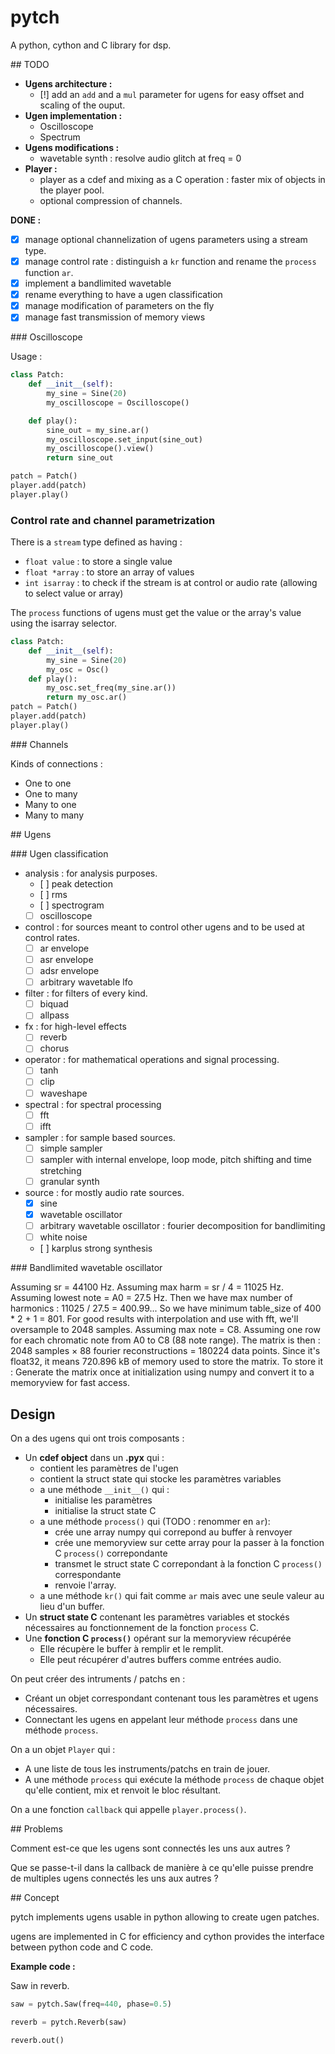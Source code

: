 # pytch

A python, cython and C library for dsp.

## TODO

- **Ugens architecture :**
    - [!] add an `add` and a `mul` parameter for ugens for easy offset and scaling of the ouput.
- **Ugen implementation :**
    - Oscilloscope
    - Spectrum
- **Ugens modifications :**
    - wavetable synth : resolve audio glitch at freq = 0
- **Player :** 
    - player as a cdef and mixing as a C operation : faster mix of objects in the player pool.
    - optional compression of channels.

**DONE :**
- [x] manage optional channelization of ugens parameters using a stream type.
- [x] manage control rate : distinguish a `kr` function and rename the `process` function `ar`.
- [X] implement a bandlimited wavetable 
- [x] rename everything to have a ugen classification
- [x] manage modification of parameters on the fly
- [x] manage fast transmission of memory views

### Oscilloscope

Usage : 
```py
class Patch:
    def __init__(self):
        my_sine = Sine(20)
        my_oscilloscope = Oscilloscope()

    def play():
        sine_out = my_sine.ar()
        my_oscilloscope.set_input(sine_out)
        my_oscilloscope().view()
        return sine_out

patch = Patch()
player.add(patch)
player.play()
```

### Control rate and channel parametrization

There is a `stream` type defined as having :
- `float value` : to store a single value
- `float *array` : to store an array of values
- `int isarray` : to check if the stream is at control or audio rate (allowing to select value or array)

The `process` functions of ugens must get the value or the array's value using the isarray selector.

```py
class Patch:
    def __init__(self):
        my_sine = Sine(20)
        my_osc = Osc()
    def play():
        my_osc.set_freq(my_sine.ar())
        return my_osc.ar()
patch = Patch()
player.add(patch)
player.play()
```

### Channels

Kinds of connections :
- One to one
- One to many
- Many to one
- Many to many

## Ugens

### Ugen classification

- analysis : for analysis purposes.
    - [ ] peak detection
    - [ ] rms
    - [ ] spectrogram
    - [ ] oscilloscope
- control : for sources meant to control other ugens and to be used at control rates.
    - [ ] ar envelope
    - [ ] asr envelope
    - [ ] adsr envelope
    - [ ] arbitrary wavetable lfo
- filter : for filters of every kind.
    - [ ] biquad
    - [ ] allpass
- fx : for high-level effects
    - [ ] reverb
    - [ ] chorus
- operator : for mathematical operations and signal processing.
    - [ ] tanh
    - [ ] clip
    - [ ] waveshape
- spectral : for spectral processing
    - [ ] fft
    - [ ] ifft
- sampler : for sample based sources.
    - [ ] simple sampler
    - [ ] sampler with internal envelope, loop mode, pitch shifting and time stretching
    - [ ] granular synth
- source : for mostly audio rate sources.
    - [x] sine
    - [x] wavetable oscillator
    - [ ] arbitrary wavetable oscillator : fourier decomposition for bandlimiting
    - [ ] white noise
    - [ ] karplus strong synthesis

### Bandlimited wavetable oscillator

Assuming sr = 44100 Hz.
Assuming max harm = sr / 4 = 11025 Hz.
Assuming lowest note = A0 = 27.5 Hz.
Then we have max number of harmonics : 11025 / 27.5 = 400.99...
So we have minimum table_size of 400 * 2 + 1 = 801.
For good results with interpolation and use with fft, we'll oversample to 2048 samples.
Assuming max note = C8.
Assuming one row for each chromatic note from A0 to C8 (88 note range).
The matrix is then : 2048 samples × 88 fourier reconstructions = 180224 data points. Since it's float32, it means 720.896 kB of memory used to store the matrix.
To store it : Generate the matrix once at initialization using numpy and convert it to a memoryview for fast access.

## Design

On a des ugens qui ont trois composants :
- Un **cdef object** dans un **.pyx** qui :
    - contient les paramètres de l'ugen
    - contient la struct state qui stocke les paramètres variables
    - a une méthode `__init__()` qui :
        - initialise les paramètres
        - initialise la struct state C
    - a une méthode `process()` qui (TODO : renommer en `ar`):
        - crée une array numpy qui correpond au buffer à renvoyer
        - crée une memoryview sur cette array pour la passer à la fonction C `process()` correpondante
        - transmet le struct state C correpondant à la fonction C `process()` correspondante
        - renvoie l'array.
    - a une méthode `kr()` qui fait comme `ar` mais avec une seule valeur au lieu d'un buffer.
- Un **struct state C** contenant les paramètres variables et stockés nécessaires au fonctionnement de la fonction `process` C.
- Une **fonction C `process()`** opérant sur la memoryview récupérée
    - Elle récupère le buffer à remplir et le remplit.
    - Elle peut récupérer d'autres buffers comme entrées audio.

On peut créer des intruments / patchs en :
- Créant un objet correspondant contenant tous les paramètres et ugens nécessaires.
- Connectant les ugens en appelant leur méthode `process` dans une méthode `process`.

On a un objet `Player` qui :
- A une liste de tous les instruments/patchs en train de jouer.
- A une méthode `process` qui exécute la méthode `process` de chaque objet qu'elle contient, mix et renvoit le bloc résultant.

On a une fonction `callback` qui appelle `player.process()`.

## Problems

Comment est-ce que les ugens sont connectés les uns aux autres ?

Que se passe-t-il dans la callback de manière à ce qu'elle puisse prendre de multiples ugens connectés les uns aux autres ?

## Concept

pytch implements ugens usable in python allowing to create ugen patches.

ugens are implemented in C for efficiency and cython provides the interface between python code and C code.

**Example code :**

Saw in reverb.
``` py
saw = pytch.Saw(freq=440, phase=0.5)

reverb = pytch.Reverb(saw)

reverb.out()
```